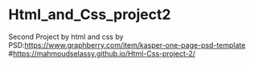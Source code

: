 # Html_and_Css_project2
Second Project by html and css by PSD:https://www.graphberry.com/item/kasper-one-page-psd-template
#https://mahmoudselassy.github.io/Html-Css-project-2/
